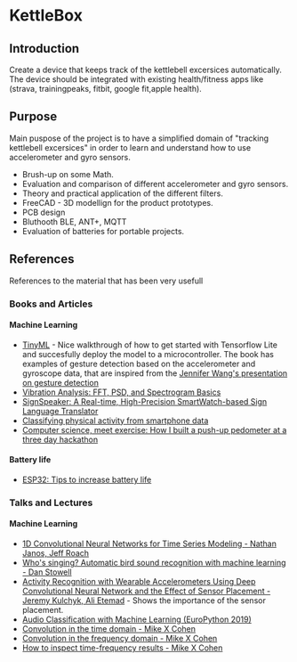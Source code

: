 # KettleBox

## Introduction
Create a device that keeps track of the kettlebell excersices automatically. The device should be integrated with existing health/fitness apps like (strava, trainingpeaks, fitbit, google fit,apple health).

## Purpose

Main puspose of the project is to have a simplified domain of "tracking kettlebell excersices" in order to learn and understand how to use accelerometer and gyro sensors. 

- Brush-up on some Math.
- Evaluation and comparison of different accelerometer and gyro sensors. 
- Theory and practical application of the different filters.
- FreeCAD - 3D modellign for the product prototypes.
- PCB design
- Bluthooth BLE, ANT+, MQTT
- Evaluation of batteries for portable projects.




## References
References to the material that has been very usefull

### Books and Articles

#### Machine Learning
- [TinyML](https://www.oreilly.com/library/view/tinyml/9781492052036/) - Nice walkthrough of how to get started with Tensorflow Lite and succesfully deploy the model to a microcontroller. The book has examples of gesture detection based on the accelerometer and gyroscope data, that are inspired from the [Jennifer Wang's presentation on gesture detection](https://github.com/jewang/gesture-demo)
- [Vibration Analysis: FFT, PSD, and Spectrogram Basics](https://blog.endaq.com/vibration-analysis-fft-psd-and-spectrogram)
- [SignSpeaker: A Real-time, High-Precision SmartWatch-based Sign Language Translator](https://dl.acm.org/doi/pdf/10.1145/3300061.3300117)
- [Classifying physical activity from smartphone data](https://blogs.rstudio.com/ai/posts/2018-07-17-activity-detection/)
- [Computer science, meet exercise: How I built a push-up pedometer at a three day hackathon](https://medium.com/@lucasmcgartland/computer-science-meet-exercise-how-i-built-a-push-up-pedometer-at-a-three-day-hackathon-ffed78eef53e)

#### Battery life
- [ESP32: Tips to increase battery life](https://www.savjee.be/2019/12/esp32-tips-to-increase-battery-life/)

### Talks and Lectures

#### Machine Learning
- [1D Convolutional Neural Networks for Time Series Modeling - Nathan Janos, Jeff Roach](https://www.youtube.com/watch?v=nMkqWxMjWzg) 
- [Who's singing? Automatic bird sound recognition with machine learning - Dan Stowell](https://www.youtube.com/watch?v=pzmdOETnhI0) 
- [Activity Recognition with Wearable Accelerometers Using Deep Convolutional Neural Network and the Effect of Sensor Placement - Jeremy Kulchyk, Ali Etemad](https://www.youtube.com/watch?v=4nD1vz363ks) - Shows the importance of the sensor placement.
- [Audio Classification with Machine Learning (EuroPython 2019)](https://www.youtube.com/watch?v=uCGROOUO_wY)
- [Convolution in the time domain - Mike X Cohen](https://www.youtube.com/watch?v=HSMwxBg7iq4) 
- [Convolution in the frequency domain - Mike X Cohen](https://www.youtube.com/watch?v=4TTpwIZrUAo)
- [How to inspect time-frequency results - Mike X Cohen](https://www.youtube.com/watch?v=48qi0exuWRI)
